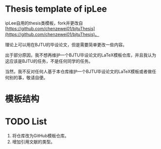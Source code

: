 # Thesis template of ipLee

ipLee自用的thesis类模板，fork并更改自[https://github.com/chenzewei01/bjtuThesis](https://github.com/chenzewei01/bjtuThesis)。

理论上可以用在BJTU的毕设论文，但是需要简单更改一些内容。

出于部分原因，我不想再维护一个BJTU毕设论文的LaTeX模板仓库，并且我认为这应该是BJTU的任务，不是任何同学的任务。

当然，我不反对任何人基于本仓库维护一个BJTU毕设论文的LaTeX模板或者做任何别的事，敬请自便。



# 模板结构





# TODO List

1. 将仓库改为GitHub模板仓库。
2. 增加引用文献的类型。
